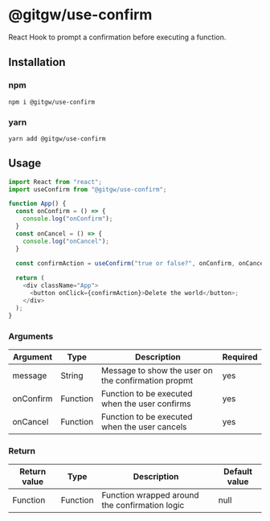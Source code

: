 # @gitgw/use-confirm
React Hook to prompt a confirmation before executing a function.

## Installation
### npm
```npm i @gitgw/use-confirm```

### yarn
```yarn add @gitgw/use-confirm```

## Usage
```javascript
import React from "react";
import useConfirm from "@gitgw/use-confirm";

function App() {
  const onConfirm = () => {
    console.log("onConfirm");
  }
  const onCancel = () => {
    console.log("onCancel");
  }

  const confirmAction = useConfirm("true or false?", onConfirm, onCancel);
  
  return (
    <div className="App">
      <button onClick={confirmAction}>Delete the world</button>;
    </div>
  );
}
```

### Arguments
Argument|Type|Description|Required|
|-|-|-|-|
|message|String|Message to show the user on the confirmation propmt|yes
|onConfirm|Function|Function to be executed when the user confirms|yes
|onCancel|Function|Function to be executed when the user cancels|yes

### Return
Return value|Type|Description|Default value|
|-|-|-|-|
|Function|Function|Function wrapped around the confirmation logic|null